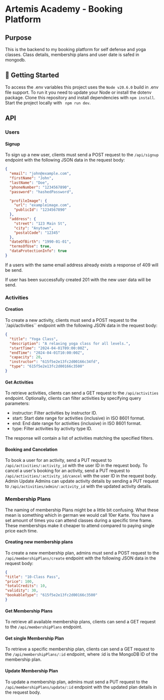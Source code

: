 # Artemis Academy - Booking Platform

## Purpose

This is the backend to my booking platform for self defense and yoga classes. Class details, membership plans and user date is safed in mongodb.

## 🚀 Getting Started

To access the .env variables this project uses the `Node v20.6.0` build in .env file support. To run it you need to update your Node or install the dotenv package.
Clone this repository and install dependencies with `npm install`.
Start the project locally with ` npm run dev`.

## API

### Users

#### Signup

To sign up a new user, clients must send a POST request to the `/api/signup` endpoint with the following JSON data in the request body:

```json
{
  "email": "john@example.com",
  "firstName": "John",
  "lastName": "Doe",
  "phoneNumber": "1234567890",
  "password": "hashedPassword",

  "profileImage": {
    "url": "exampleimage.com",
    "publicId": "1234567890"
  },
  "address": {
    "street": "123 Main St",
    "city": "Anytown",
    "postalCode": "12345"
  },
  "dateOfBirth": "1990-01-01",
  "termsOfUse": true,
  "dataProtectionInfo": true
}
```

If a users with the same email address already exists a response of 409 will be send.

If user has been successfully created 201 with the new user data will be send.

### Activities

#### Creation

To create a new activity, clients must send a POST request to the `/api/activities`` endpoint with the following JSON data in the request body:

```json
{
  "title": "Yoga Class",
  "description": "A relaxing yoga class for all levels.",
  "startTime": "2024-04-01T09:00:00Z",
  "endTime": "2024-04-01T10:00:00Z",
  "capacity": 20,
  "instructor": "615f5e2e13fc2d00166c34fd",
  "type": "615f5e2e13fc2d00166c3500"
}
```

#### Get Activities

To retrieve activities, clients can send a GET request to the `/api/activities` endpoint. Optionally, clients can filter activities by specifying query parameters:

- instructor: Filter activities by instructor ID.
- start: Start date range for activities (inclusive) in ISO 8601 format.
- end: End date range for activities (inclusive) in ISO 8601 format.
- type: Filter activities by activity type ID.

The response will contain a list of activities matching the specified filters.

#### Booking and Cancelation

To book a user for an activity, send a PUT request to ` /api/activities/:activity_id` with the user ID in the request body.
To cancel a user's booking for an activity, send a PUT request to `/api/activities/:activity_id/cancel` with the user ID in the request body.
Admin Update
Admins can update activity details by sending a PUT request to `/api/activities/admin/:activity_id` with the updated activity details.

### Membership Plans

The naming of membership Plans might be a little bit confusing. What these mean is something which in german we would call 10er Karte. You have a set amount of times you can attend classes during a specific time frame. These memberships make it cheaper to attend compared to paying single price each time.

#### Creating new membership plans

To create a new membership plan, admins must send a POST request to the `/api/membershipPlans/create` endpoint with the following JSON data in the request body:

```json
{
"title": "10-Class Pass",
"price": 100,
"totalCredits": 10,
"validity": 30,
"bookableType": "615f5e2e13fc2d00166c3500"
}
```

#### Get Membership Plans

To retrieve all available membership plans, clients can send a GET request to the `/api/membershipPlans` endpoint.

#### Get single Membership Plan

To retrieve a specific membership plan, clients can send a GET request to the `/api/membershipPlans/:id` endpoint, where :id is the MongoDB ID of the membership plan.

#### Update Membership Plan

To update a membership plan, admins must send a PUT request to the `/api/membershipPlans/update/:id` endpoint with the updated plan details in the request body.

